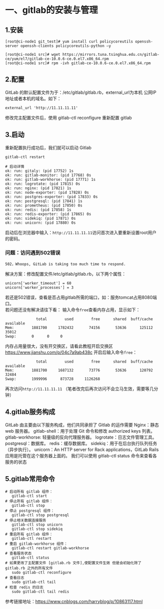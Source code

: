 # 一、gitlab的安装与管理
## 1.安装
```
[root@ci-node1 git_test]# yum install curl policycoreutils openssh-server openssh-clients policycoreutils-python –y

[root@ci-node1 src]# wget https://mirrors.tuna.tsinghua.edu.cn/gitlab-ce/yum/el7/gitlab-ce-10.0.6-ce.0.el7.x86_64.rpm
[root@ci-node1 src]# rpm -ivh gitlab-ce-10.0.6-ce.0.el7.x86_64.rpm
```
## 2.配置
GitLab 的默认配置文件为于：/etc/gitlab/gitlab.rb，external_url为本机 公网IP 地址或者本机的域名。如下：
```
external_url 'http://11.11.11.11'
```
修改完主配置文件后，使用 gitlab-ctl reconfigure 重新配置 gitlab 
## 3.启动
重新配置执行成功后，我们就可以启动 Gitlab
```
gitlab-ctl restart

# 启动详情
ok: run: gitaly: (pid 17752) 1s
ok: run: gitlab-monitor: (pid 17768) 0s
ok: run: gitlab-workhorse: (pid 17771) 1s
ok: run: logrotate: (pid 17815) 0s
ok: run: nginx: (pid 17821) 1s
ok: run: node-exporter: (pid 17828) 0s
ok: run: postgres-exporter: (pid 17833) 0s
ok: run: postgresql: (pid 17841) 1s
ok: run: prometheus: (pid 17850) 0s
ok: run: redis: (pid 17858) 1s
ok: run: redis-exporter: (pid 17865) 0s
ok: run: sidekiq: (pid 17871) 0s
ok: run: unicorn: (pid 17880) 0s
```
启动后在浏览器中输入：`http://11.11.11.11`访问首次进入要重新设置root用户的密码。
### **问题**：访问遇到502错误
```
502，Whoops, GitLab is taking too much time to respond.
```
解决方案：修改配置文件/etc/gitlab/gitlab.rb，以下两个属性：
```
unicorn['worker_timeout'] = 60
unicorn['worker_processes'] = 3
```
若还是502错误，查看是否占用gitlab所需的端口，如：服务tomcat占用8080端口。  
若问题还没有解决请往下看：
输入命令`free`查看内存占用，显示如下：
```
              total        used        free      shared  buff/cache   available
Mem:        1881700     1782432       74156       53636      125112       35012
Swap:       0      0     0
```
内存占用量很大，没有开交换区，请看此教程开启交换区 https://www.jianshu.com/p/04c7a9ab438c
开启后输入命令`free`：
```
              total        used        free      shared  buff/cache   available
Mem:        1881700     1687132       73776       53636      120792       32484
Swap:       1999996      873728     1126268
```
再次访问`http://11.11.11.11` （笔者改完后再次访问不会立马生效，需要等几分钟）
## 4.gitlab服务构成

GitLab 由主要由以下服务构成，他们共同承担了 Gitlab 的运作需要
Nginx：静态 web 服务器。
gitlab-shell：用于处理 Git 命令和修改 authorized keys 列表。
gitlab-workhorse: 轻量级的反向代理服务器。
logrotate：日志文件管理工具。
postgresql：数据库。
redis：缓存数据库。
sidekiq：用于在后台执行队列任务（异步执行）。
unicorn：An HTTP server for Rack applications，GitLab Rails 应用是托管在这个服务器上面的。
我们可以使用 gitlab-ctl status 命令来查看各服务的状态

## 5.gitlab常用命令
```
# 启动所有 gitlab 组件：
   gitlab-ctl start
# 停止所有 gitlab 组件：
   gitlab-ctl stop
# 停止 postgresql 组件：
   gitlab-ctl stop postgresql
# 停止相关数据连接服务
   gitlab-ctl stop unicorn
   gitlab-ctl stop sidekiq
# 重启所有 gitlab 组件：
   gitlab-ctl restart
# 重启 gitlab-workhorse 组件：
   gitlab-ctl restart gitlab-workhorse
# 查看服务状态
   gitlab-ctl status
# 如果更改了主配置文件 [gitlab.rb 文件],使配置文件生效 但是会初始化除了gitlab.rb 之外的所有文件
   sudo gitlab-ctl reconfigure
# 查看日志
   sudo gitlab-ctl tail
# 检查 redis 的日志
   sudo gitlab-ctl tail redis   
```
参考链接地址：https://www.cnblogs.com/harryblog/p/10863117.html

